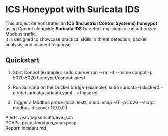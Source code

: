 # ICS Honeypot with Suricata IDS

This project demonstrates an **ICS (Industrial Control Systems) honeypot** using Conpot alongside **Suricata IDS** to detect malicious or unauthorized Modbus traffic.  
It is designed to showcase practical skills in threat detection, packet analysis, and incident response.

## Quickstart
1. Start Conpot (example):
   sudo docker run --rm -it --name conpot -p 5020:5020 honeynet/conpot:latest

2. Run Suricata on the Docker bridge (example):
   sudo suricata -i docker0 -c /etc/suricata/suricata.yaml --af-packet

3. Trigger a Modbus probe (local test):
   sudo nmap -sT -p 5020 --script modbus-discover 127.0.0.1

Alerts: /var/log/suricata/eve.json  
PCAPs: pcaps/modbus_scan.pcap  
Report: incident.md

